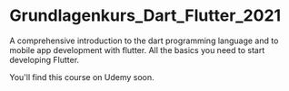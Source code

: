 # Grundlagenkurs_Dart_Flutter_2021


A comprehensive introduction to the dart programming language and to mobile app development with flutter.
All the basics you need to start developing Flutter.

You'll find this course on Udemy soon.
